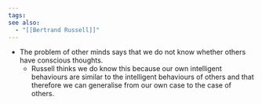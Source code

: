 ```yaml
---
tags: 
see also:
  - "[[Bertrand Russell]]"
---
```

- The problem of other minds says that we do not know whether others have conscious thoughts.
	- Russell thinks we do know this because our own intelligent behaviours are similar to the intelligent behaviours of others and that therefore we can generalise from our own case to the case of others.